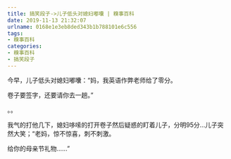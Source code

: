 ```yaml
---
title: 搞笑段子->儿子低头对媳妇嘟囔 | 糗事百科
date: 2019-11-13 21:32:07
urlname: 0168e1e3eb8ded343b1b788101e6c556
tags: 
- 糗事百科
categories:
- 糗事百科
- 搞笑段子
---
```

今早，儿子低头对媳妇嘟囔：“妈，我英语作弊老师给了零分。

卷子要签字，还要请你去一趟。”

。。

我气的打他几下，媳妇哆嗦的打开卷子然后疑惑的盯着儿子，分明95分…儿子突然大笑；“老妈，惊不惊喜，刺不刺激。

给你的母亲节礼物..….”


